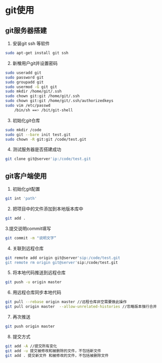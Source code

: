 # git使用
## git服务器搭建
1. 安装git ssh 等软件
```bash
sudo apt-get install git ssh
```
2. 新橧用户git并设置密码
```bash
sudo useradd git
sudo password git
sudo groupadd git
sudo usermod -G git git
sudo mkdir /home/git/.ssh
sudo chown git:git /home/git/.ssh
sudo chown git:git /home/git/.ssh/authorizedkeys
sudo vim /etc/passwd
    /bin/sh ==> /bit/git-shell
```
3. 初始化git仓库
```bash
sudo mkdir /code
sudo git --bare init test.git
sudo chown -R git:git /code/test.git
```
4. 测试服务器是否搭建成功
```bash
git clone git@server'ip:/code/test.git
```
## git客户端使用
1. 初始化git配置
```bash
git int 'path'
```
2. 把项目中的文件添加到本地版本库中
```bash
git add .
```
3.提交说明commit填写
```bash
git commit -m "说明文字“
```
4. 关联到远程仓库
```bash
git remote add origin git@server'sip:/code/test.git
git remote rm origin git@server'sip:/code/test.git
```
5. 将本地代码推送到远程仓库
```bash
git push -u origin master
```
6. 用远程仓库同步本地代码
```bash
git pull --rebase origin master //远程仓库非空需要做此操作
git pull origin master  --allow-unrelated-histories //忽略版本强行合并
```
7. 再次推送
```bash
git push origin master
```
8. 提交方式
```bash
git add -A //提交所有变化
git add -u 提交被修改和被删除的文件，不包括新文件 
git add . 提交新文件 和被修改的文件，不包括被删除文件
```